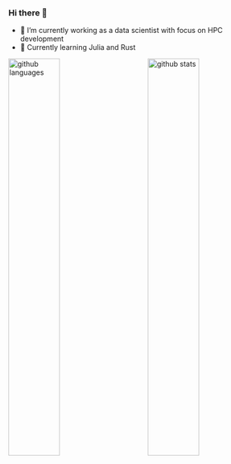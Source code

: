 ### Hi there 👋

- 🔭 I’m currently working as a data scientist with focus on HPC development
- 🌱 Currently learning Julia and Rust

<img src="https://github-readme-stats.vercel.app/api?username=MartinMikkelsen&show_icons=true&theme=transparent" alt="github stats" width="45%" align="right"/>
<img src="https://github-readme-stats.vercel.app/api/top-langs/?username=MartinMikkelsen&show_icons=true&theme=transparent&layout=compact&hide=Tex,CSS,SCSS,HTML" alt="github languages" width="45%"/>
